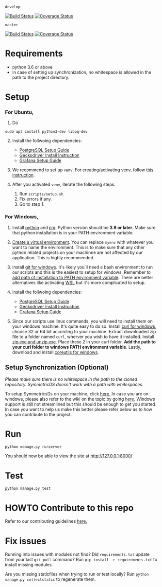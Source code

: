 `develop`

[![Build Status](https://travis-ci.com/gcivil-nyu-org/spring2020-cs-gy-9223-class.svg?branch=develop&service=github)](https://travis-ci.com/gcivil-nyu-org/spring2020-cs-gy-9223-class)
[![Coverage Status](https://coveralls.io/repos/github/gcivil-nyu-org/spring2020-cs-gy-9223-class/badge.svg?branch=master)](https://coveralls.io/github/gcivil-nyu-org/spring2020-cs-gy-9223-class?branch=develop&service=github)

`master`

[![Build Status](https://travis-ci.com/gcivil-nyu-org/spring2020-cs-gy-9223-class.svg?branch=master&service=github)](https://travis-ci.com/gcivil-nyu-org/spring2020-cs-gy-9223-class)
[![Coverage Status](https://coveralls.io/repos/github/gcivil-nyu-org/spring2020-cs-gy-9223-class/badge.svg?branch=master)](https://coveralls.io/github/gcivil-nyu-org/spring2020-cs-gy-9223-class?branch=master&service=github)

# Requirements
- python 3.6 or above
- In case of setting up synchronization, no whitespace is allowed in the path to the project directory.

# Setup
### For Ubuntu,
1. Do
```
sudo apt install python3-dev libpq-dev
```

2. Install the follwoing dependencies:

    - [PostgreSQL Setup Guide](https://github.com/gcivil-nyu-org/spring2020-cs-gy-9223-class/wiki/PostgreSQL-Setup-Guide)
    - [Geckodriver Install Instruction](https://github.com/gcivil-nyu-org/spring2020-cs-gy-9223-class/wiki/Geckodriver---Install-instructions)
    - [Grafana Setup Guide](https://github.com/gcivil-nyu-org/spring2020-cs-gy-9223-class/wiki/Grafana-Set-Up-Guide)

3. We recommend to set up `venv`. For creating/activating venv, follow [this instruction](https://docs.python.org/3/library/venv.html#creating-virtual-environments).

4. After you activated `venv`, iterate the following steps.

    1. Run `scripts/setup.sh`.
    2. Fix errors if any.
    3. Go to step 1.
    
### For Windows,
1. Install [python](https://www.python.org/downloads/)  and [pip](https://www.liquidweb.com/kb/install-pip-windows/). Python version should be **3.6 or later**. Make sure that python installation is in your PATH environment variable.

2. [Create a virtual environment](https://www.geeksforgeeks.org/creating-python-virtual-environment-windows-linux/). You can replace `myenv` with whatever you want to name the environment. This is to make sure that any other python related projects on your machinne are not affected by our application. This is highly recommended.

3. Install [git for windows](https://gitforwindows.org/). It's likely you'll need a bash environment to run our scripts and this is the easiest to setup for windows. Remember to [add path of installation to PATH environment variable](https://stackoverflow.com/Questions/4492979/git-is-not-recognized-as-an-internal-or-external-command). There are better alternatives like activating [WSL](https://docs.microsoft.com/en-us/windows/wsl/install-win10) but it's more complicated to setup.

4. Install the follwoing dependencies:
    - [PostgreSQL Setup Guide](https://github.com/gcivil-nyu-org/spring2020-cs-gy-9223-class/wiki/PostgreSQL-Setup-Guide)
    - [Geckodriver Install Instruction](https://github.com/gcivil-nyu-org/spring2020-cs-gy-9223-class/wiki/Geckodriver---Install-instructions)
    - [Grafana Setup Guide](https://github.com/gcivil-nyu-org/spring2020-cs-gy-9223-class/wiki/Grafana-Set-Up-Guide)
    
5. Since our scripts use linux commands, you will need to install them on your windows machine. It's quite easy to do so. Install [curl for windows](https://curl.haxx.se/windows/), choose 32 or 64 bit according to your machine. Extract downloaded zip file to a folder named `curl`, wherver you wish to have it installed. Install [zip.exe and unzip.exe](http://stahlworks.com/dev/index.php?tool=zipunzip). Place these 2 in your curl folder. **Add the path to your curl folder to windows PATH environment variable**. Lastly, download and install [coreutils for windows](http://gnuwin32.sourceforge.net/downlinks/coreutils.php).    
    

## Setup Synchronization (Optional)
_Please make sure there is no whitespace in the path to the cloned repository. SymmetricDS doesn't work with a path with whitespaces._

To setup SymmetricsDs on your machine, click [here.](https://github.com/gcivil-nyu-org/spring2020-cs-gy-9223-class/blob/master/symmetricds/README.md) In case you are on windows, please also refer to the wiki on the topic by going [here.](https://github.com/gcivil-nyu-org/spring2020-cs-gy-9223-class/wiki/Setting-up-SymmetricDS-on-Windows) Windows support is still not streamlined but this should be enough to get you started. In case you want to help us make this better please refer below as to how you can contribute to the project.


# Run
```
python manage.py runserver
```

You should now be able to view the site at http://127.0.0.1:8000/

# Test
```
python manage.py test
```

# HOWTO Contribute to this repo

Refer to our contributing guidelines [here.](https://github.com/gcivil-nyu-org/spring2020-cs-gy-9223-class/blob/master/CONTRIBUTING.md)

# Fix issues
Running into issues with modules not find? Did `requirements.txt` update from your last `git pull` command? Run `pip install -r requirements.txt` to install missing modules.

Are you missing staticfiles when trying to run or test locally? Run `python manage.py collectstatic` to regenerate them.
